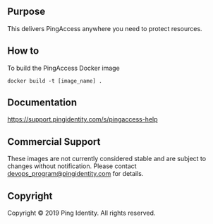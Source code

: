 ## Purpose
This delivers PingAccess anywhere you need to protect resources.

## How to
To build the PingAccess Docker image
```
docker build -t [image_name] .
```

## Documentation
https://support.pingidentity.com/s/pingaccess-help

## Commercial Support
These images are not currently considered stable and are subject to changes without notification.
Please contact devops_program@pingidentity.com for details.

## Copyright
Copyright © 2019 Ping Identity. All rights reserved.